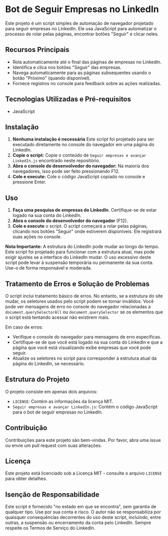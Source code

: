 # Bot de Seguir Empresas no LinkedIn
Este projeto é um script simples de automação de navegador projetado para seguir empresas no LinkedIn. Ele usa JavaScript para automatizar o processo de rolar pelas páginas, encontrar botões "Seguir" e clicar neles.

## Recursos Principais
* Rola automaticamente até o final das páginas de empresas no LinkedIn.
* Identifica e clica nos botões "Seguir" das empresas.
* Navega automaticamente para as páginas subsequentes usando o botão "Próximo" (quando disponível).
* Fornece registros no console para feedback sobre as ações realizadas.

## Tecnologias Utilizadas e Pré-requisitos
* JavaScript

## Instalação
1. **Nenhuma instalação é necessária** Este script foi projetado para ser executado diretamente no console do navegador em uma página do LinkedIn.
2. **Copie o script:** Copie o conteúdo de `Seguir empresas e avançar LinkedIn.js` encontrado neste repositório.
3. **Abra o console do desenvolvedor do navegador:** Na maioria dos navegadores, isso pode ser feito pressionando F12.
4. **Cole e execute:** Cole o código JavaScript copiado no console e pressione Enter.

## Uso
1. **Faça uma pesquisa de empresas do LinkedIn**. Certifique-se de estar logado na sua conta do LinkedIn.
2. **Abra o console do desenvolvedor do navegador** (F12).
3. **Cole e execute** o script. O script começará a rolar pelas páginas, clicando nos botões "Seguir" onde estiverem disponíveis. Ele registrará suas ações no console.

**Nota Importante:** A estrutura do LinkedIn pode mudar ao longo do tempo. Este script foi projetado para funcionar com a estrutura atual, mas pode exigir ajustes se a interface do LinkedIn mudar. O uso excessivo deste script pode levar à suspensão temporária ou permanente da sua conta. Use-o de forma responsável e moderada.

## Tratamento de Erros e Solução de Problemas
O script inclui tratamento básico de erros. No entanto, se a estrutura do site mudar, os seletores usados pelo script podem se tornar inválidos. Você pode ver mensagens de erro no console do navegador relacionadas a `document.querySelectorAll` ou `document.querySelector` se os elementos que o script está tentando acessar não existirem mais.

Em caso de erros:
* Verifique o console do navegador para mensagens de erro específicas.
* Certifique-se de que você está logado na sua conta do LinkedIn e que a página que você está visualizando exibe empresas que você pode seguir.
* Atualize os seletores no script para corresponder à estrutura atual da página do LinkedIn, se necessário.

## Estrutura do Projeto
O projeto consiste em apenas dois arquivos:
* `LICENSE`: Contém as informações da licença MIT.
* `Seguir empresas e avançar LinkedIn.js`: Contém o código JavaScript para o bot de seguir empresas no LinkedIn.

## Contribuição
Contribuições para este projeto são bem-vindas. Por favor, abra uma issue ou envie um pull request com suas alterações.

## Licença
Este projeto está licenciado sob a Licença MIT - consulte o arquivo `LICENSE` para obter detalhes.

## Isenção de Responsabilidade
Este script é fornecido "no estado em que se encontra", sem garantia de qualquer tipo. Use por sua conta e risco. O autor não se responsabiliza por quaisquer consequências decorrentes do uso deste script, incluindo, entre outras, a suspensão ou encerramento da conta pelo LinkedIn. Sempre respeite os Termos de Serviço do LinkedIn.

